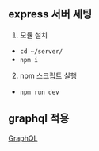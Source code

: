 ## express 서버 세팅

1. 모듈 설치

- `cd ~/server/`
- `npm i`

2. npm 스크립트 실행

- `npm run dev`

## graphql 적용

[GraphQL](graphql.md)
